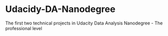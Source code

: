 # Udacidy-DA-Nanodegree
The first two technical projects in Udacity Data Analysis Nanodegree - The professional level

